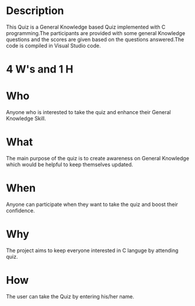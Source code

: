 # Description


This Quiz is a General Knowledge based Quiz implemented with C programming.The participants are provided with some general Knowledge questions and the scores are given based on the questions answered.The code is compiled in Visual Studio code.


# 4 W's and 1 H

# Who
Anyone who is interested to take the quiz and enhance their General Knowledge Skill.

# What
The main purpose of the quiz is to create awareness on General Knowledge which would be helpful to keep themselves updated.

# When
Anyone can participate when they want to take the quiz and boost their confidence.

# Why
The project aims to keep everyone interested in C languge by attending quiz.

# How
The user can take the Quiz by entering his/her name.






